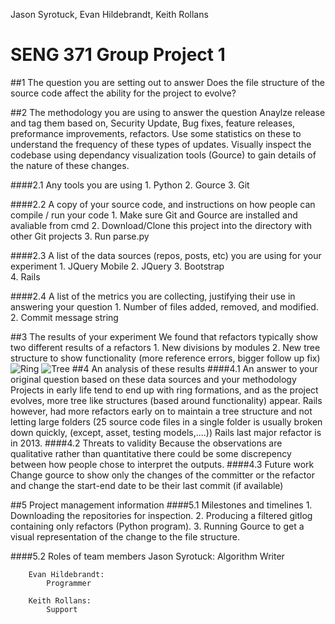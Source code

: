 Jason Syrotuck, Evan Hildebrandt, Keith Rollans

# SENG 371 Group Project 1 

##1 The question you are setting out to answer
	Does the file structure of the source code affect the ability for the project to evolve? 
	
##2 The methodology you are using to answer the question
	Anaylze release and tag them based on, Security Update, Bug fixes, feature releases, preformance improvements, refactors.
	Use some statistics on these to understand the frequency of these types of updates. Visually inspect the codebase using
	dependancy visualization tools (Gource) to gain details of the nature of these changes. 

####2.1 Any tools you are using 
		1. Python
		2. Gource
		3. Git
		
####2.2 A copy of your source code, and instructions on how people can compile / run your code
		1. Make sure Git and Gource are installed and avaliable from cmd
		2. Download/Clone this project into the directory with other Git projects 
		3. Run parse.py		
		
####2.3 A list of the data sources (repos, posts, etc) you are using for your experiment
		1. JQuery Mobile
		2. JQuery
		3. Bootstrap	
		4. Rails
		
####2.4 A list of the metrics you are collecting, justifying their use in answering your question
		1. Number of files added, removed, and modified. 
		2. Commit message string
	
##3 The results of your experiment
		We found that refactors typically show two different results of a refactors
			1. New divisions by modules <picture> 
			2. New tree structure to show functionality (more reference errors, bigger follow up fix) <picture>
			![Ring](https://raw.githubusercontent.com/Jsyro/seng371/master/ring.png)
			![Tree](https://raw.githubusercontent.com/Jsyro/seng371/master/tree.png)
##4 An analysis of these results
####4.1 An answer to your original question based on these data sources and your methodology
Projects in early life tend to end up with ring formations, and as the project evolves, more tree like structures (based around functionality) appear. Rails however, had more refactors early on to maintain a tree structure and not letting large folders (25 source code files in a single folder is usually broken down quickly, (except, asset, testing models,....)) Rails last major refactor is in 2013. 
####4.2 Threats to validity
Because the observations are qualitative rather than quantitative there could be some discrepency between how people chose to interpret the outputs.
####4.3 Future work
Change gource to show only the changes of the committer or the refactor and change the start-end date to be their last commit (if available)
	
##5 Project management information
####5.1 Milestones and timelines
		1. Downloading the repositories for inspection.
		2. Producing a filtered gitlog containing only refactors (Python program).
		3. Running Gource to get a visual representation of the change to the file structure.
		
####5.2 Roles of team members
		Jason Syrotuck: 
			Algorithm Writer
		
		Evan Hildebrandt: 
			Programmer
		
		Keith Rollans:	
			Support

	
	
